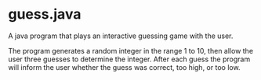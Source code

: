 # guess.java
A java program that plays an interactive guessing game with the user. 

The program generates a random integer in the range 1 to 10, then allow the user three guesses to determine the integer. After each guess the program will inform the user whether the guess was correct, too high, or too low.
